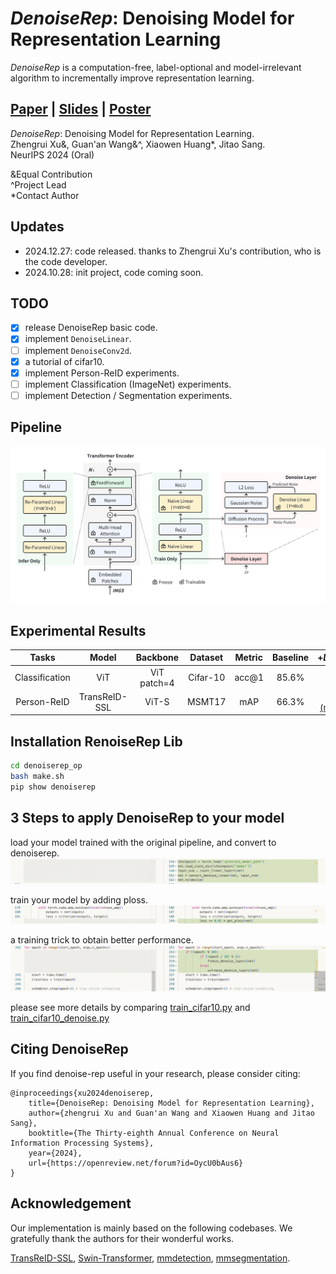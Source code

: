 # *DenoiseRep*: Denoising Model for Representation Learning

_DenoiseRep_ is a computation-free, label-optional and model-irrelevant algorithm to incrementally improve representation learning. 

##  [Paper](https://openreview.net/pdf?id=OycU0bAus6) | [Slides](https://neurips.cc/media/neurips-2024/Slides/95335.pdf)  | [Poster](https://neurips.cc/media/PosterPDFs/NeurIPS%202024/95335.png?t=1731687775.3890939)

*DenoiseRep*: Denoising Model for Representation Learning.<br>
Zhengrui Xu&, Guan'an Wang&^, Xiaowen Huang*, Jitao Sang.<br>
NeurIPS 2024 (Oral)

&Equal Contribution \
^Project Lead \
*Contact Author

## Updates

- 2024.12.27: code released. thanks to Zhengrui Xu's contribution, who is the code developer.
- 2024.10.28: init project, code coming soon.

## TODO

- [x] release DenoiseRep basic code.
- [x] implement `DenoiseLinear`.
- [ ] implement `DenoiseConv2d`.
- [x] a tutorial of cifar10.
- [x] implement Person-ReID experiments.
- [ ] implement Classification (ImageNet) experiments.
- [ ] implement Detection / Segmentation experiments.

## Pipeline

![framework](fig/method.png)

## Experimental Results

| Tasks          | Model         | Backbone  | Dataset     | Metric | Baseline | +_DenoiseRep_ |
|:--------------:|:-------------:|:---------:|:-----------:|:------:|:--------:|:-------------:|
| Classification | ViT         | ViT patch=4  | Cifar-10 | acc@1  | 85.6%   | 86.2% [(model)](https://drive.google.com/file/d/1exsexxqnoG7hwifh4GkFtO6XO_HEq3U8/view?usp=sharing)       |
| Person-ReID    | TransReID-SSL | ViT-S     | MSMT17      | mAP    | 66.3%   | 67.3% [(model)](https://drive.google.com/file/d/1ZSSylQTMg9zxHukVDBhZevIprybByuMl/view?usp=sharing)[(log)](https://drive.google.com/file/d/1gUaHBKB3ED4-vf8RkuNOiLwNtg9NIdWU/view?usp=sharing)       |



## Installation RenoiseRep Lib

```bash
cd denoiserep_op
bash make.sh
pip show denoiserep
```

## 3 Steps to apply DenoiseRep to your model

load your model trained with the original pipeline, and convert to denoiserep.
![](fig/tutorial-load-convert.jpg)

train your model by adding ploss.
![](fig/tutorial-loss.jpeg)

a training trick to obtain better performance.
![](fig/tutorial-trick.jpg)

please see more details by comparing [train_cifar10.py](Classification/cifar-10/vision-transformers-cifar10/train_cifar10.py) and [train_cifar10_denoise.py](Classification/cifar-10/vision-transformers-cifar10/train_cifar10_denoise.py)

## Citing DenoiseRep

If you find denoise-rep useful in your research, please consider citing:

```
@inproceedings{xu2024denoiserep,
    title={DenoiseRep: Denoising Model for Representation Learning},
    author={zhengrui Xu and Guan'an Wang and Xiaowen Huang and Jitao Sang},
    booktitle={The Thirty-eighth Annual Conference on Neural Information Processing Systems},
    year={2024},
    url={https://openreview.net/forum?id=OycU0bAus6}
}
```

## Acknowledgement

Our implementation is mainly based on the following codebases. We gratefully thank the authors for their wonderful works.

[TransReID-SSL](https://github.com/damo-cv/TransReID-SSL), [Swin-Transformer](https://github.com/microsoft/Swin-Transformer), [mmdetection](https://github.com/open-mmlab/mmdetection), [mmsegmentation](https://github.com/open-mmlab/mmsegmentation).
